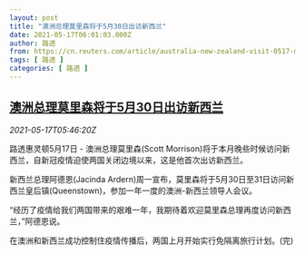 ```yaml
---
layout: post
title: "澳洲总理莫里森将于5月30日出访新西兰"
date: 2021-05-17T06:01:03.000Z
author: 路透
from: https://cn.reuters.com/article/australia-new-zealand-visit-0517-mon-idCNKCS2CY0DY
tags: [ 路透 ]
categories: [ 路透 ]
---
```

<!--1621231263000-->
[澳洲总理莫里森将于5月30日出访新西兰](https://cn.reuters.com/article/australia-new-zealand-visit-0517-mon-idCNKCS2CY0DY)
------

<div>
<div><i>2021-05-17T05:46:20Z</i></div><p>路透惠灵顿5月17日 - 澳洲总理莫里森(Scott Morrison)将于本月晚些时候访问新西兰，自新冠疫情迫使两国关闭边境以来，这是他首次出访新西兰。</p><p>新西兰总理阿德恩(Jacinda Ardern)周一宣布，莫里森将于5月30日至31日访问新西兰皇后镇(Queenstown)，参加一年一度的澳洲-新西兰领导人会议。</p><p>“经历了疫情给我们两国带来的艰难一年，我期待着欢迎莫里森总理再度访问新西兰，”阿德恩说。</p><p>在澳洲和新西兰成功控制住疫情传播后，两国上月开始实行免隔离旅行计划。(完)</p>
</div>
